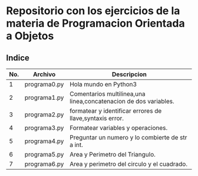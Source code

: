 # Repositorio con los ejercicios de la materia de Programacion Orientada a Objetos 

## Indice

|No.|Archivo|Descripcion|
|--|--|--|
|1|programa0.py|Hola mundo en Python3|
|2|programa1.py|Comentarios multilinea,una linea,concatenacion de dos variables.|
|3|programa2.py|formatear y identificar errores de llave,syntaxis error.|
|4|programa3.py|Formatear variables y operaciones.|
|5|programa4.py|Preguntar un numero y lo combierte de str a int.|
|6|programa5.py|Area y Perimetro del Triangulo.|
|7|programa6.py|Area y perimetro del circulo y el cuadrado.|